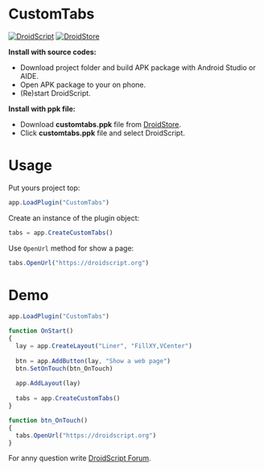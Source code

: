 # CustomTabs

[![DroidScript](https://img.shields.io/badge/%E2%9D%A4-DroidScript-brightgreen?style=for-the-badge&labelColor=32c974&color=41db84&logoColor=violet)](http://droidscript.org)
[![DroidStore](https://img.shields.io/badge/DroidStore-Download%20Plugin-brightgreen?style=for-the-badge&labelColor=2196F3&color=217cf4)](https://ds.justplayer.de/uploads/72)

**Install with source codes:**
* Download project folder and build APK package with Android Studio or AIDE.
* Open APK package to your on phone.
* (Re)start DroidScript.

**Install with ppk file:**
* Download **customtabs.ppk** file from [DroidStore](https://ds.justplayer.de/uploads/72).
* Click **customtabs.ppk** file and select DroidScript.

# Usage
Put yours project top:
```js
app.LoadPlugin("CustomTabs")
```

Create an instance of the plugin object:
```js
tabs = app.CreateCustomTabs()
```

Use ``OpenUrl`` method for show a page:
```js
tabs.OpenUrl("https://droidscript.org")
```

# Demo
```js
app.LoadPlugin("CustomTabs")

function OnStart()
{
  lay = app.CreateLayout("Liner", "FillXY,VCenter")
  
  btn = app.AddButton(lay, "Show a web page")
  btn.SetOnTouch(btn_OnTouch)
  
  app.AddLayout(lay)
  
  tabs = app.CreateCustomTabs()
}

function btn_OnTouch()
{
  tabs.OpenUrl("https://droidscript.org")
}
```

For anny question write [DroidScript Forum](https://groups.google.com/g/androidscript).
